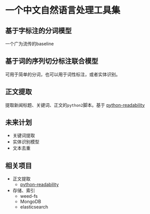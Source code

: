 # 一个中文自然语言处理工具集

## 基于字标注的分词模型

一个广为流传的baseline

## 基于词的序列切分标注联合模型

可用于简单的分词，也可以用于词性标注，或者实体识别。

## 正文提取

提取新闻标题、关键词、正文的`python2`脚本。基于 [python-readability](https://github.com/buriy/python-readability)

## 未来计划

* 关键词提取
* 实体识别模型
* 文本去重

## 相关项目

* 正文提取
    * [python-readability](https://github.com/buriy/python-readability)
* 存储、索引
    * weed-fs
    * MongoDB
    * elasticsearch

